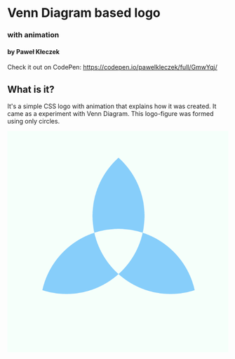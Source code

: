# Venn Diagram based logo

### with animation
#### by Paweł Kłeczek

Check it out on CodePen:
https://codepen.io/pawelkleczek/full/GmwYqj/

## What is it?

It's a simple CSS logo with animation that explains how it was created. It came as a experiment with Venn Diagram. This logo-figure was formed using only circles.

![alt tag](venn.png)
